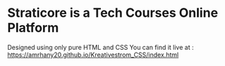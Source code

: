 # Straticore is a Tech Courses Online Platform
Designed using only pure HTML and CSS
You can find it live at : https://amrhany20.github.io/Kreativestrom_CSS/index.html
